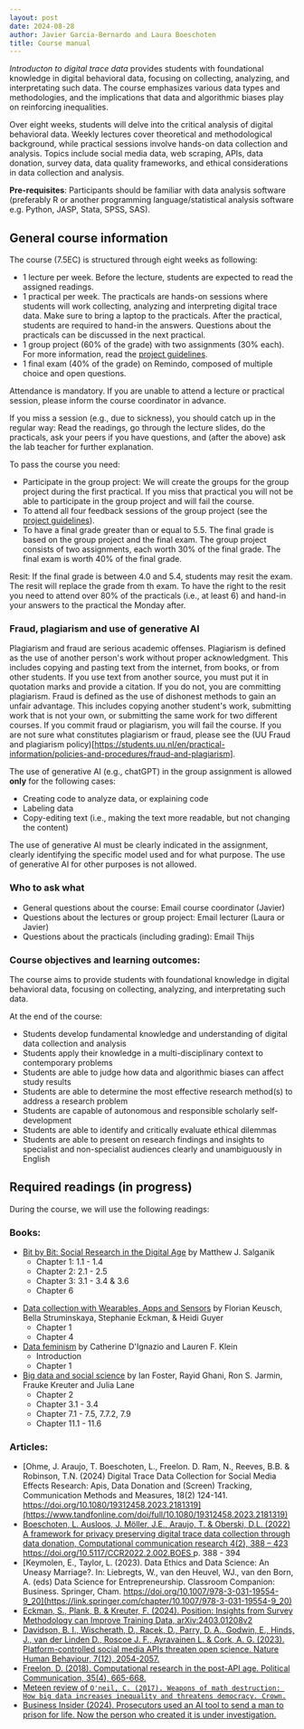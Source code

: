 ```yaml
---
layout: post
date: 2024-08-28
author: Javier Garcia-Bernardo and Laura Boeschoten
title: Course manual 
---
```


_Introducton to digital trace data_ provides students with foundational knowledge in digital behavioral data, focusing on collecting, analyzing, and interpretating such data. The course emphasizes various data types and methodologies, and the implications that data and algorithmic biases play on reinforcing inequalities.

Over eight weeks, students will delve into the critical analysis of digital behavioral data. Weekly lectures cover theoretical and methodological background, while practical sessions involve hands-on data collection and analysis. Topics include social media data, web scraping, APIs, data donation, survey data, data quality frameworks, and ethical considerations in data collection and analysis. 

**Pre-requisites**: Participants should be familiar with data analysis software (preferably R or another programming language/statistical analysis software e.g. Python, JASP, Stata, SPSS, SAS).


## General course information
The course (7.5EC) is structured through eight weeks as following:
* 1 lecture per week. Before the lecture, students are expected to read the assigned readings.
* 1 practical per week. The practicals are hands-on sessions where students will work collecting, analyzing and interpreting digital trace data. Make sure to bring a laptop to the practicals. After the practical, students are required to hand-in the answers. Questions about the practicals can be discussed in the next practical.
* 1 group project (60% of the grade) with two assignments (30% each). For more information, read the [project guidelines](project.html). 
* 1 final exam (40% of the grade) on Remindo, composed of multiple choice and open questions.

Attendance is mandatory. If you are unable to attend a lecture or practical session, please inform the course coordinator in advance.

If you miss a session (e.g., due to sickness), you should catch up in the regular way: Read the readings, go through the lecture slides, do the practicals, ask your peers if you have questions, and (after the above) ask the lab teacher for further explanation.

To pass the course you need:
- Participate in the group project: We will create the groups for the group project during the first practical. If you miss that practical you will not be able to participate in the group project and will fail the course. 
- To attend all four feedback sessions of the group project (see the [project guidelines](project.html)).
- To have a final grade greater than or equal to 5.5. The final grade is based on the group project and the final exam. The group project consists of two assignments, each worth 30% of the final grade. The final exam is worth 40% of the final grade.

Resit: If the final grade is between 4.0 and 5.4, students may resit the exam. The resit will replace the grade from th exam. To have the right to the resit you need to attend over 80% of the practicals (i.e., at least 6) and hand-in your answers to the practical the Monday after. 

### Fraud, plagiarism and use of generative AI
Plagiarism and fraud are serious academic offenses. Plagiarism is defined as the use of another person's work without proper acknowledgment. This includes copying and pasting text from the internet, from books, or from other students. If you use text from another source, you must put it in quotation marks and provide a citation. If you do not, you are committing plagiarism. Fraud is defined as the use of dishonest methods to gain an unfair advantage. This includes copying another student's work, submitting work that is not your own, or submitting the same work for two different courses. If you commit fraud or plagiarism, you will fail the course. If you are not sure what constitutes plagiarism or fraud, please see the (UU Fraud and plagiarism policy)[https://students.uu.nl/en/practical-information/policies-and-procedures/fraud-and-plagiarism].


The use of generative AI (e.g., chatGPT) in the group assignment is allowed __only__ for the following cases:
- Creating code to analyze data, or explaining code
- Labeling data
- Copy-editing text (i.e., making the text more readable, but not changing the content)

The use of generative AI must be clearly indicated in the assignment, clearly identifying the specific model used and for what purpose. The use of generative AI for other purposes is not allowed.


### Who to ask what
* General questions about the course: Email course coordinator (Javier)
* Questions about the lectures or group project: Email lecturer (Laura or Javier)
* Questions about the practicals (including grading): Email Thijs


### Course objectives and learning outcomes:
The course aims to provide students with foundational knowledge in digital behavioral data, focusing on collecting, analyzing, and interpretating such data.

At the end of the course:
* Students develop fundamental knowledge and understanding of digital data collection and analysis 
* Students apply their knowledge in a multi-disciplinary context to contemporary problems 
* Students are able to judge how data and algorithmic biases can affect study results
* Students are able to determine the most effective research method(s) to address a research problem 
* Students are capable of autonomous and responsible scholarly self-development 
* Students are able to identify and critically evaluate ethical dilemmas 
* Students are able to present on research findings and insights to specialist and non-specialist audiences clearly and unambiguously in English
 

## Required readings (in progress)
During the course, we will use the following readings:
### Books: 
* [Bit by Bit: Social Research in the Digital Age](https://www.bitbybitbook.com/en/1st-ed/preface/) by Matthew J. Salganik
  * Chapter 1: 1.1 - 1.4
  * Chapter 2: 2.1 - 2.5
  * Chapter 3: 3.1 - 3.4 & 3.6 
  * Chapter 6 
<!-- * Webscraping and APIs:
  * Chapter 8: [Social Network Analysis for Social Scientists](https://jochemtolsma.github.io/SNA-4-Social-Scientists/webintro.html) by Jochem Tolsma & Bas Hofstra
  * Chapter 12: [Computational Analysis of Communication](https://cssbook.net/) by Wouter van Atteveldt, Damian Trilling & Carlos Arcila -->
* [Data collection with Wearables, Apps and Sensors](https://bookdown.org/wasbook_feedback/was/) by Florian Keusch, Bella Struminskaya, Stephanie Eckman, & Heidi Guyer
  * Chapter 1
  * Chapter 4
* [Data feminism](https://data-feminism.mitpress.mit.edu/) by Catherine D'Ignazio and Lauren F. Klein
  * Introduction
  * Chapter 1 
* [Big data and social science](https://textbook.coleridgeinitiative.org/) by Ian Foster, Rayid Ghani, Ron S. Jarmin, Frauke Kreuter and Julia Lane
  * Chapter 2
  * Chapter 3.1 - 3.4
  * Chapter 7.1 - 7.5, 7.7.2, 7.9
  * Chapter 11.1 - 11.6

### Articles: 
* [Ohme, J. Araujo, T. Boeschoten, L., Freelon. D. Ram, N., Reeves, B.B. & Robinson, T.N. (2024) Digital Trace Data Collection for Social Media Effects Research: Apis, Data Donation and (Screen) Tracking, Communication Methods and Measures, 18(2) 124-141. https://doi.org/10.1080/19312458.2023.2181319](https://www.tandfonline.com/doi/full/10.1080/19312458.2023.2181319)
* [Boeschoten, L. Ausloos, J. Möller, J.E., Araujo, T. & Oberski, D.L. (2022) A framework for privacy preserving digital trace data collection through data donation, Computational communication research 4(2), 388 – 423 https://doi.org/10.5117/CCR2022.2.002.BOES ](https://www.aup-online.com/content/journals/10.5117/CCR2022.2.002.BOES) p. 388 - 394
* [Keymolen, E., Taylor, L. (2023). Data Ethics and Data Science: An Uneasy Marriage?. In: Liebregts, W., van den Heuvel, WJ., van den Born, A. (eds) Data Science for Entrepreneurship. Classroom Companion: Business. Springer, Cham. https://doi.org/10.1007/978-3-031-19554-9_20](https://link.springer.com/chapter/10.1007/978-3-031-19554-9_20)
* [Eckman, S., Plank, B. & Kreuter, F. (2024). Position: Insights from Survey Methodology can Improve Training Data, arXiv:2403.01208v2](https://arxiv.org/pdf/2403.01208) 
* [Davidson, B. I., Wischerath, D., Racek, D., Parry, D. A., Godwin, E., Hinds, J., van der Linden D., Roscoe J. F., Ayravainen L. & Cork, A. G. (2023). Platform-controlled social media APIs threaten open science. Nature Human Behaviour, 7(12), 2054-2057.](https://www.nature.com/articles/s41562-023-01750-2)
* [Freelon, D. (2018). Computational research in the post-API age. Political Communication, 35(4), 665-668.](https://www.tandfonline.com/doi/full/10.1080/10584609.2018.1477506)
* [Meteen review of `O'neil, C. (2017). Weapons of math destruction: How big data increases inequality and threatens democracy. Crown.`](https://www.google.com/url?sa=t&source=web&rct=j&opi=89978449&url=https://lawcat.berkeley.edu/record/1128456/files/fulltext.pdf&ved=2ahUKEwjHuJernYmIAxVZ2wIHHfXgANsQFnoECBQQAQ&usg=AOvVaw2p-VOqfssuIUO0zwZ0Zw1f)
* [Business Insider (2024). Prosecutors used an AI tool to send a man to prison for life. Now the person who created it is under investigation.](https://www.removepaywall.com/search?url=https://www.businessinsider.com/ai-crime-tool-cybercheck-founder-adam-mosher-investigation-2024-8)